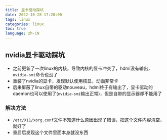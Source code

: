 ```yaml
---
title: 显卡驱动踩坑
date: 2022-10-28 17:20:00
tags: linux
categories: linux
toc: true
language: zh-CN
---
```


## nvidia显卡驱动踩坑
- 之前更新了一次linux的内核，导致内核的显卡冲突了，hdmi没有输出，`nvidia-smi`命令也没了
- 重装了nvidia的显卡，发现默认使用核显，动画非常卡
- 后来屏蔽了linux自带的驱动nouveau，hdmi终于有输出了，显卡驱动的daemon也可以使用了(`nvidia-smi`输出正常)，但是自带的显示器却不能用了

### 解决方法

- `/etc/X11/xorg.conf`文件不知道什么原因出现了错误，把这个文件内容清空，就好了
- 重启后发现这个文件里面本身就没东西